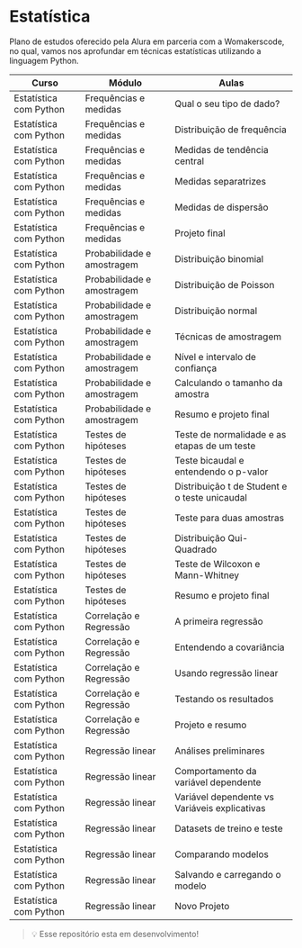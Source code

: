 # **Estatística**

Plano de estudos oferecido pela Alura em parceria com a Womakerscode, no qual, vamos nos aprofundar em técnicas estatísticas utilizando a linguagem Python.

|Curso|Módulo|Aulas|
|--|--|--|
|Estatística com Python|Frequências e medidas|Qual o seu tipo de dado?|
|Estatística com Python|Frequências e medidas|Distribuição de frequência|
|Estatística com Python|Frequências e medidas|Medidas de tendência central|
|Estatística com Python|Frequências e medidas|Medidas separatrizes|
|Estatística com Python|Frequências e medidas|Medidas de dispersão|
|Estatística com Python|Frequências e medidas|Projeto final|
|Estatística com Python|Probabilidade e amostragem|Distribuição binomial|
|Estatística com Python|Probabilidade e amostragem|Distribuição de Poisson|
|Estatística com Python|Probabilidade e amostragem|Distribuição normal|
|Estatística com Python|Probabilidade e amostragem|Técnicas de amostragem|
|Estatística com Python|Probabilidade e amostragem|Nível e intervalo de confiança|
|Estatística com Python|Probabilidade e amostragem|Calculando o tamanho da amostra|
|Estatística com Python|Probabilidade e amostragem|Resumo e projeto final|
|Estatística com Python|Testes de hipóteses|Teste de normalidade e as etapas de um teste|
|Estatística com Python|Testes de hipóteses|Teste bicaudal e entendendo o p-valor|
|Estatística com Python|Testes de hipóteses|Distribuição t de Student e o teste unicaudal|
|Estatística com Python|Testes de hipóteses|Teste para duas amostras|
|Estatística com Python|Testes de hipóteses|Distribuição Qui-Quadrado|
|Estatística com Python|Testes de hipóteses|Teste de Wilcoxon e Mann-Whitney|
|Estatística com Python|Testes de hipóteses|Resumo e projeto final|
|Estatística com Python|Correlação e Regressão|A primeira regressão|
|Estatística com Python|Correlação e Regressão|Entendendo a covariância|
|Estatística com Python|Correlação e Regressão|Usando regressão linear|
|Estatística com Python|Correlação e Regressão|Testando os resultados|
|Estatística com Python|Correlação e Regressão|Projeto e resumo|
|Estatística com Python|Regressão linear|Análises preliminares|
|Estatística com Python|Regressão linear|Comportamento da variável dependente|
|Estatística com Python|Regressão linear|Variável dependente vs Variáveis explicativas|
|Estatística com Python|Regressão linear|Datasets de treino e teste|
|Estatística com Python|Regressão linear|Comparando modelos|
|Estatística com Python|Regressão linear|Salvando e carregando o modelo|
|Estatística com Python|Regressão linear|Novo Projeto|



>💡 Esse repositório esta em desenvolvimento!